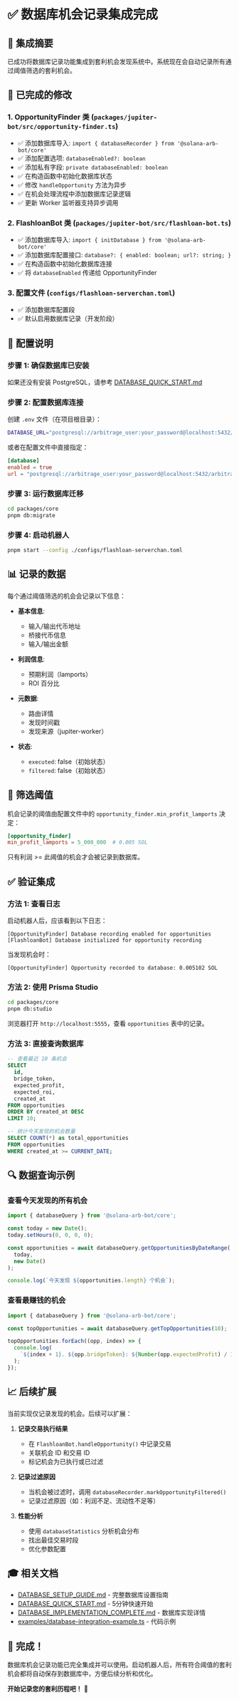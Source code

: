# ✅ 数据库机会记录集成完成

## 🎉 集成摘要

已成功将数据库记录功能集成到套利机会发现系统中。系统现在会自动记录所有通过阈值筛选的套利机会。

## 📝 已完成的修改

### 1. OpportunityFinder 类 (`packages/jupiter-bot/src/opportunity-finder.ts`)

- ✅ 添加数据库导入: `import { databaseRecorder } from '@solana-arb-bot/core'`
- ✅ 添加配置选项: `databaseEnabled?: boolean`
- ✅ 添加私有字段: `private databaseEnabled: boolean`
- ✅ 在构造函数中初始化数据库状态
- ✅ 修改 `handleOpportunity` 方法为异步
- ✅ 在机会处理流程中添加数据库记录逻辑
- ✅ 更新 Worker 监听器支持异步调用

### 2. FlashloanBot 类 (`packages/jupiter-bot/src/flashloan-bot.ts`)

- ✅ 添加数据库导入: `import { initDatabase } from '@solana-arb-bot/core'`
- ✅ 添加数据库配置接口: `database?: { enabled: boolean; url?: string; }`
- ✅ 在构造函数中初始化数据库连接
- ✅ 将 `databaseEnabled` 传递给 OpportunityFinder

### 3. 配置文件 (`configs/flashloan-serverchan.toml`)

- ✅ 添加数据库配置段
- ✅ 默认启用数据库记录（开发阶段）

## 🔧 配置说明

### 步骤 1: 确保数据库已安装

如果还没有安装 PostgreSQL，请参考 [DATABASE_QUICK_START.md](./DATABASE_QUICK_START.md)

### 步骤 2: 配置数据库连接

创建 `.env` 文件（在项目根目录）：

```bash
DATABASE_URL="postgresql://arbitrage_user:your_password@localhost:5432/arbitrage_db"
```

或者在配置文件中直接指定：

```toml
[database]
enabled = true
url = "postgresql://arbitrage_user:your_password@localhost:5432/arbitrage_db"
```

### 步骤 3: 运行数据库迁移

```bash
cd packages/core
pnpm db:migrate
```

### 步骤 4: 启动机器人

```bash
pnpm start --config ./configs/flashloan-serverchan.toml
```

## 📊 记录的数据

每个通过阈值筛选的机会会记录以下信息：

- **基本信息**:
  - 输入/输出代币地址
  - 桥接代币信息
  - 输入/输出金额

- **利润信息**:
  - 预期利润（lamports）
  - ROI 百分比

- **元数据**:
  - 路由详情
  - 发现时间戳
  - 发现来源（jupiter-worker）

- **状态**:
  - `executed`: false（初始状态）
  - `filtered`: false（初始状态）

## 🎯 筛选阈值

机会记录的阈值由配置文件中的 `opportunity_finder.min_profit_lamports` 决定：

```toml
[opportunity_finder]
min_profit_lamports = 5_000_000  # 0.005 SOL
```

只有利润 >= 此阈值的机会才会被记录到数据库。

## ✅ 验证集成

### 方法 1: 查看日志

启动机器人后，应该看到以下日志：

```
[OpportunityFinder] Database recording enabled for opportunities
[FlashloanBot] Database initialized for opportunity recording
```

当发现机会时：

```
[OpportunityFinder] Opportunity recorded to database: 0.005102 SOL
```

### 方法 2: 使用 Prisma Studio

```bash
cd packages/core
pnpm db:studio
```

浏览器打开 `http://localhost:5555`，查看 `opportunities` 表中的记录。

### 方法 3: 直接查询数据库

```sql
-- 查看最近 10 条机会
SELECT 
  id,
  bridge_token,
  expected_profit,
  expected_roi,
  created_at
FROM opportunities
ORDER BY created_at DESC
LIMIT 10;

-- 统计今天发现的机会数量
SELECT COUNT(*) as total_opportunities
FROM opportunities
WHERE created_at >= CURRENT_DATE;
```

## 🔍 数据查询示例

### 查看今天发现的所有机会

```typescript
import { databaseQuery } from '@solana-arb-bot/core';

const today = new Date();
today.setHours(0, 0, 0, 0);

const opportunities = await databaseQuery.getOpportunitiesByDateRange(
  today,
  new Date()
);

console.log(`今天发现 ${opportunities.length} 个机会`);
```

### 查看最赚钱的机会

```typescript
import { databaseQuery } from '@solana-arb-bot/core';

const topOpportunities = await databaseQuery.getTopOpportunities(10);

topOpportunities.forEach((opp, index) => {
  console.log(
    `${index + 1}. ${opp.bridgeToken}: ${Number(opp.expectedProfit) / 1e9} SOL (ROI: ${opp.expectedRoi}%)`
  );
});
```

## 📈 后续扩展

当前实现仅记录发现的机会。后续可以扩展：

1. **记录交易执行结果**
   - 在 `FlashloanBot.handleOpportunity()` 中记录交易
   - 关联机会 ID 和交易 ID
   - 标记机会为已执行或已过滤

2. **记录过滤原因**
   - 当机会被过滤时，调用 `databaseRecorder.markOpportunityFiltered()`
   - 记录过滤原因（如：利润不足、流动性不足等）

3. **性能分析**
   - 使用 `databaseStatistics` 分析机会分布
   - 找出最佳交易时段
   - 优化参数配置

## 🎓 相关文档

- [DATABASE_SETUP_GUIDE.md](./DATABASE_SETUP_GUIDE.md) - 完整数据库设置指南
- [DATABASE_QUICK_START.md](./DATABASE_QUICK_START.md) - 5分钟快速开始
- [DATABASE_IMPLEMENTATION_COMPLETE.md](./DATABASE_IMPLEMENTATION_COMPLETE.md) - 数据库实现详情
- [examples/database-integration-example.ts](./examples/database-integration-example.ts) - 代码示例

## 🎉 完成！

数据库机会记录功能已完全集成并可以使用。启动机器人后，所有符合阈值的套利机会都将自动保存到数据库中，方便后续分析和优化。

**开始记录您的套利历程吧！** 🚀



